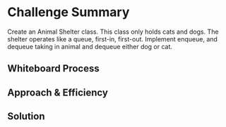 # Challenge Summary
<!-- Description of the challenge -->
Create an Animal Shelter class. This class only holds cats and dogs. The shelter operates like a queue, first-in, first-out. Implement 
enqueue, and dequeue taking in animal and dequeue either dog or cat. 

## Whiteboard Process
<!-- Embedded whiteboard image -->

## Approach & Efficiency
<!-- What approach did you take? Why? What is the Big O space/time for this approach? -->

## Solution
<!-- Show how to run your code, and examples of it in action -->